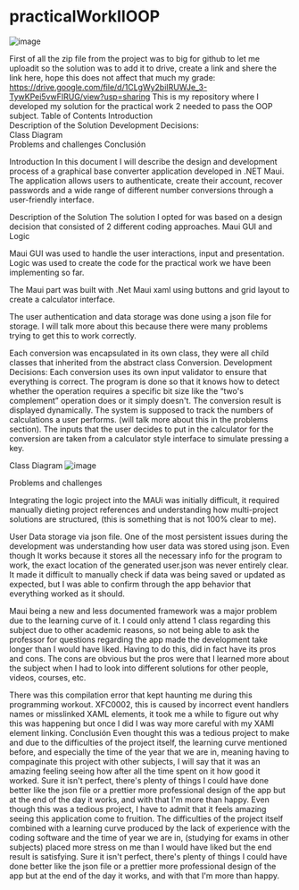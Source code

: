 # practicalWorkIIOOP
![image](https://github.com/user-attachments/assets/7c8db87a-1cc0-48d1-a636-03e40528e16e)

First of all the zip file from the project was to big for github to let me uploadit so the solution was to add it to drive, create a link and shere the link here, hope this does not affect that much my grade:
https://drive.google.com/file/d/1CLgWy2biIRUWJe_3-TywKPei5vwFIRUG/view?usp=sharing
This is my repository where I developed my solution for the practical work 2 needed to pass the OOP subject.
Table of Contents
Introduction	
Description of the Solution	
Development Decisions:	
Class Diagram	
Problems and challenges	
Conclusión	

Introduction
In this document I will describe the design and development process of a graphical base converter application developed in .NET Maui. The application allows users to authenticate, create their account, recover passwords and a wide range of different number conversions through a user-friendly interface.

Description of the Solution
The solution I opted for was based on a design decision that consisted of 2 different coding approaches. Maui GUI and Logic 

Maui GUI was used to handle the user interactions, input and presentation.
Logic was used to create the code for  the practical work we have been implementing so far.

The Maui part was built with .Net Maui xaml using buttons and grid layout to create a calculator interface.

The user authentication and data storage was done using a json file for storage. I will talk more about this because there were many problems trying to get this to work correctly.

Each conversion was encapsulated in its own class, they were all child classes that inherited from the abstract class Conversion.
Development Decisions:
Each conversion uses its own input validator to ensure that everything is correct. 
The program is done so that it knows how to detect whether the operation requires a specific bit size like the “two's complement” operation does or it simply doesn't. 
The conversion result is displayed dynamically.
The system is supposed to track the numbers of calculations a user performs. (will talk more about this in the problems section).
The inputs that the user decides to put in the calculator for the conversion are taken from a  calculator style interface to simulate pressing a key.


Class Diagram
![image](https://github.com/user-attachments/assets/d603f24a-c8d0-4489-9b5b-b8f834195dff)





Problems and challenges

Integrating the logic project into the MAUi was initially difficult, it required manually dieting project references and understanding how multi-project solutions are structured, (this is something that is not 100% clear to me).

User Data storage via json file. One of the most persistent issues during the development was understanding how user data was stored using json. Even though It works because it stores all the necessary info for the program to work, the exact location of the generated user.json was never entirely clear.
It made it difficult to manually check if data was being saved or updated as expected, but I was able to confirm through the app behavior that everything worked as it should.

Maui being a new and less documented framework was a major problem due to the learning curve of it. I could only attend 1 class regarding this subject due to other academic reasons, so not being able to ask the professor for questions regarding the app made the development take longer than I would have liked. Having to do this, did in fact have its pros and cons. The cons are obvious but the pros were that I learned more about the subject when I had to look into different solutions for other people, videos, courses, etc.

There was this compilation error that kept haunting me during this programming workout. XFC0002, this is caused by incorrect event handlers names or misslinked XAML elements, it took me a while to figure out why this was happening but once I did I was way more careful with my XAMl element linking.
Conclusión
Even thought this was a tedious project to make and due to the difficulties of the project itself, the learning curve mentioned before, and especially the time of the year that we are in, meaning having to compaginate this project with other subjects, I will say that it was an amazing feeling seeing how after all the time spent on it how good it worked. Sure it isn't perfect, there's plenty of things I could have done better like the json file or a prettier more professional design of the app but at the end of the day it works, and with that I'm more than happy.
Even though this was a tedious project, I have to admit that it feels amazing seeing this application come to fruition. The difficulties of the project itself combined with a learning curve produced by the lack of experience with the coding software and the time of year we are in, (studying for exams in other subjects) placed more stress on me than I would have liked but the end result is satisfying. Sure it isn't perfect, there's plenty of things I could have done better like the json file or a prettier more professional design of the app but at the end of the day it works, and with that I'm more than happy.
